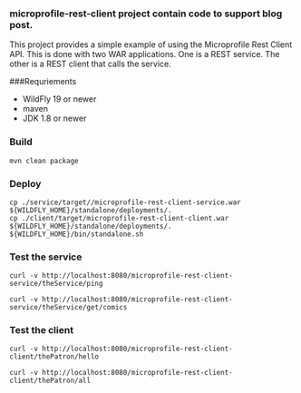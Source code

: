 ### microprofile-rest-client project contain code to support blog post.

This project provides a simple example of using the Microprofile Rest 
Client API. This is done with two WAR applications.  One is a REST service.
The other is a REST client that calls the service.
  
###Requriements
* WildFly 19 or newer
* maven
* JDK 1.8 or newer


### Build
```
mvn clean package
``` 

### Deploy
```
cp ./service/target//microprofile-rest-client-service.war ${WILDFLY_HOME}/standalone/deployments/.
cp ./client/target/microprofile-rest-client-client.war ${WILDFLY_HOME}/standalone/deployments/.
${WILDFLY_HOME}/bin/standalone.sh
``` 

### Test the service
```
curl -v http://localhost:8080/microprofile-rest-client-service/theService/ping
``` 
```
curl -v http://localhost:8080/microprofile-rest-client-service/theService/get/comics
``` 

### Test the client
```
curl -v http://localhost:8080/microprofile-rest-client-client/thePatron/hello
``` 
```
curl -v http://localhost:8080/microprofile-rest-client-client/thePatron/all
``` 

